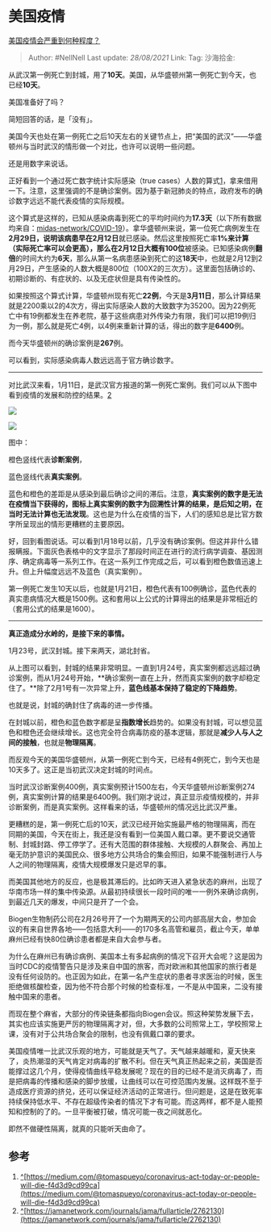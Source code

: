 # 美国疫情
[美国疫情会严重到何种程度？](https://www.zhihu.com/question/377935555/answer/1072842167)

> Author: #NellNell
> Last update: *28/08/2021*
> Link:
> Tag:
> 沙海拾金:

从武汉第一例死亡到封城，用了**10天**。美国，从华盛顿州第一例死亡到今天，也已经**10天**。

美国准备好了吗？

简短回答的话，是「没有」。

美国今天也处在第一例死亡之后10天左右的关键节点上，把“美国的武汉”——华盛顿州与当时武汉的情形做一个对比，也许可以说明一些问题。

还是用数字来说话。

正好看到一个通过死亡数字统计实际感染（true cases）人数的算式[1](#ref_1)，拿来借用一下。注意，这里强调的不是确诊案例。因为基于新冠肺炎的特点，政府发布的确诊数字远远不能代表疫情的实际规模。

这个算式是这样的，已知从感染病毒到死亡的平均时间约为**17.3天**（以下所有数据均来自：[midas-network/COVID-19](https://link.zhihu.com/?target=https%3A//github.com/midas-network/COVID-19/tree/master/parameter_estimates/2019_novel_coronavirus)）。拿华盛顿州来说，第一位死亡病例发生在**2月29日，**说明该病患早在**2月12日**就已感染。然后这里按照死亡率**1%**来计算（实际死亡率可以会更高），那么在2月12日大概有**100位**被感染。已知感染病例**翻倍**的时间大约为**6天**，那么从第一名病患感染到死亡的这**18天**中，也就是2月12到2月29日，产生感染的人数大概是800位（100X2的三次方）。这里面包括确诊的、初期诊断的、有症状的、以及无症状但是具有传染性的。

如果按照这个算式计算，华盛顿州现有死亡**22例**，今天是**3月11日**，那么计算结果就是2200乘以2的4次方，得出实际感染人数的大致数字为35200。因为22例死亡中有19例都发生在养老院，基于这些病患对外传染力有限，我们可以把19例归为一例，那么就是死亡4例，以4例来重新计算的话，得出的数字是**6400**例。

而今天华盛顿州的确诊案例是**267**例。

可以看到，实际感染病毒人数远远高于官方确诊数字。

---

对比武汉来看，1月11日，是武汉官方报道的第一例死亡案例。我们可以从下图中看到疫情的发展和防控的结果。[2](#ref_2)

![](https://pic1.zhimg.com/50/v2-7c4e98929f0be9db9a4cb65f9e169318_720w.jpg?source=c8b7c179)

![](https://pic1.zhimg.com/80/v2-7c4e98929f0be9db9a4cb65f9e169318_720w.jpg?source=c8b7c179)

图中：

橙色竖线代表**诊断案例**，

蓝色竖线代表**真实案例**。

蓝色和橙色的差距是从感染到最后确诊之间的滞后。注意，**真实案例的数字是无法在疫情当下获得的，图标上真实案例的数字为回溯性计算的结果，是后知之明，在当时无法计算也无法发现**。这也是为什么在疫情的当下，人们的感知总是比官方数字所呈现出的情形更糟糕的主要原因。

好，回到看图说话。可以看到1月18号以前，几乎没有确诊案例。但这并非什么错报瞒报。下面灰色表格中的文字显示了那段时间正在进行的流行病学调查、基因测序、确定病毒等一系列工作。在这一系列工作完成之后，可以看到橙色数值迅速上升。但上升幅度远远不及蓝色（真实案例）。

第一例死亡发生10天以后，也就是1月21日，橙色代表有100例确诊，蓝色代表的真实患病情况大概是1500例。这和套用以上公式的计算得出的结果是非常相近的（套用公式的结果是1600）。

---

**真正造成分水岭的，是接下来的事情。**

1月23号，武汉封城。接下来两天，湖北封省。

从上图可以看到，封城的结果非常明显。一直到1月24号，真实案例都远远超过确诊案例，而从1月24号开始，**确诊案例一直在上升，然而真实案例的数字却稳定住了。**除了2月1号有一次异常上升，**蓝色线基本保持了稳定的下降趋势**。

也就是说，封城的确封住了病毒的进一步传播。

在封城以前，橙色和蓝色数字都是呈**指数增长**趋势的。如果没有封城，可以想见蓝色和橙色还会继续增长。这也完全符合病毒防疫的基本逻辑，那就是**减少人与人之间的接触**，也就是**物理隔离**。

而反观今天的美国华盛顿州，从第一例死亡到今天，已经有4例死亡，到今天也是10天多了。这正是当初武汉决定封城的时间点。

当时武汉诊断案例400例，真实案例预计1500左右，今天华盛顿州诊断案例274例，真实案例计算的结果是6400例。我们刚才说过，真正显示疫情规模的，并非诊断案例，而是真实案例。这样看来的话，华盛顿州的情况远比武汉严重。

更糟糕的是，第一例死亡后的10天，武汉已经开始实施最严格的物理隔离，而在同期的美国，今天在街上，我还是没有看到一位美国人戴口罩。更不要说交通管制、封城封路、停工停学了。还有大范围的群体接触、大规模的人群聚会、再加上毫无防护意识的美国民众、很多地方公共场合的集会照旧，如果不能强制进行人与人之间的物理隔离，疫情大规模爆发只是迟早的事。

而美国其他地方的反应，也是极其滞后的。比如昨天进入紧急状态的麻州，出现了华南市场一样的集中传染源。从最初持续很长一段时间的唯一一例外来确诊病例，到最近几天的爆发，中间只是开了一个会。

Biogen生物制药公司在2月26号开了一个为期两天的公司内部高层大会，参加会议的有来自世界各地——包括意大利——的170多名高管和雇员，截止今天，单单麻州已经有快80位确诊患者都是来自大会参与者。

为什么在麻州已有确诊病例、美国本土有多起病例的情况下召开大会呢？这是因为当时CDC的疫情警告只是涉及来自中国的旅客，而对欧洲和其他国家的旅行者是没有任何设防的。也正因为如此，在第一名产生症状的患者寻求医治的时候，医生拒绝做核酸检查，因为他不符合那个时候的检查标准，一不是从中国来，二没有接触中国来的患者。

而现在整个麻省，大部分的传染链条都指向Biogen会议。照这种架势发展下去，其实也应该实施更严厉的物理隔离才对，但，大多数的公司照常上工，学校照常上课，没有对于公共场合聚会的限制，也没有佩戴口罩的要求。

美国疫情唯一比武汉乐观的地方，可能就是天气了。天气越来越暖和，夏天快来了，炎热潮湿的天气肯定对病毒的扩散不利。但在天气真正热起来之前，美国是否能撑过这几个月，使得疫情曲线平稳发展呢？现在的目的已经不是消灭病毒了，而是把病毒的传播和感染的脚步放缓，让曲线可以在可控范围内发展。这样既不至于造成医疗资源的挤兑，还可以保证经济活动的正常进行。但问题是，这是在致死率持续保持低水平、不存在超级传染者的情况下才有可能。而这两样，都不是人能预知和控制的了的。一旦平衡被打破，情况可能一夜之间就恶化。

即然不做硬性隔离，就真的只能听天由命了。

## 参考

1.  [^](#ref_1_0)[https://medium.com/@tomaspueyo/coronavirus-act-today-or-people-will-die-f4d3d9cd99ca](https://medium.com/@tomaspueyo/coronavirus-act-today-or-people-will-die-f4d3d9cd99ca)
2.  [^](#ref_2_0)[https://jamanetwork.com/journals/jama/fullarticle/2762130](https://jamanetwork.com/journals/jama/fullarticle/2762130)
